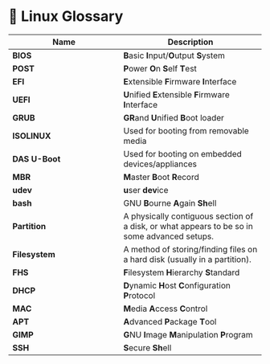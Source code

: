 # 📖 Linux Glossary

<table data-full-width="false"><thead><tr><th width="205">Name</th><th>Description</th></tr></thead><tbody><tr><td><strong>BIOS</strong></td><td><strong>B</strong>asic <strong>I</strong>nput/<strong>O</strong>utput <strong>S</strong>ystem</td></tr><tr><td><strong>POST</strong></td><td><strong>P</strong>ower <strong>O</strong>n <strong>S</strong>elf <strong>T</strong>est</td></tr><tr><td><strong>EFI</strong></td><td><strong>E</strong>xtensible <strong>F</strong>irmware <strong>I</strong>nterface</td></tr><tr><td><strong>UEFI</strong></td><td><strong>U</strong>nified <strong>E</strong>xtensible <strong>F</strong>irmware <strong>I</strong>nterface</td></tr><tr><td><strong>GRUB</strong></td><td><strong>GR</strong>and <strong>U</strong>nified <strong>B</strong>oot loader</td></tr><tr><td><strong>ISOLINUX</strong></td><td>Used for booting from removable media</td></tr><tr><td><strong>DAS U-Boot</strong></td><td>Used for booting on embedded devices/appliances</td></tr><tr><td><strong>MBR</strong></td><td><strong>M</strong>aster <strong>B</strong>oot <strong>R</strong>ecord</td></tr><tr><td><strong>udev</strong></td><td><strong>u</strong>ser <strong>dev</strong>ice</td></tr><tr><td><strong>bash</strong></td><td>GNU <strong>B</strong>ourne <strong>A</strong>gain <strong>Sh</strong>ell</td></tr><tr><td><strong>Partition</strong></td><td>A physically contiguous section of a disk, or what appears to be so in some advanced setups.</td></tr><tr><td><strong>Filesystem</strong></td><td>A method of storing/finding files on a hard disk (usually in a partition). </td></tr><tr><td><strong>FHS</strong></td><td><strong>F</strong>ilesystem <strong>H</strong>ierarchy <strong>S</strong>tandard</td></tr><tr><td><strong>DHCP</strong></td><td><strong>D</strong>ynamic <strong>H</strong>ost <strong>C</strong>onfiguration <strong>P</strong>rotocol</td></tr><tr><td><strong>MAC</strong></td><td><strong>M</strong>edia <strong>A</strong>ccess <strong>C</strong>ontrol</td></tr><tr><td><strong>APT</strong></td><td><strong>A</strong>dvanced <strong>P</strong>ackage <strong>T</strong>ool</td></tr><tr><td><strong>GIMP</strong></td><td><strong>G</strong>NU <strong>I</strong>mage <strong>M</strong>anipulation <strong>P</strong>rogram</td></tr><tr><td><strong>SSH</strong></td><td><strong>S</strong>ecure <strong>Sh</strong>ell</td></tr></tbody></table>
